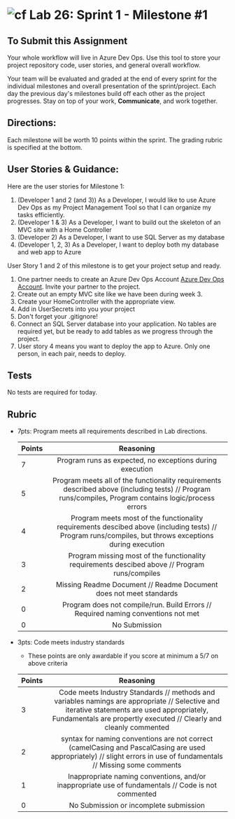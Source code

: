 ![cf](http://i.imgur.com/7v5ASc8.png) Lab 26: Sprint 1 - Milestone #1
=====================================

## To Submit this Assignment
Your whole workflow will live in Azure Dev Ops. Use this tool to store your project repository code, user stories, and general overall workflow. 

Your team will be evaluated and graded at the end of every sprint for the individual milestones and overall presentation of the sprint/project. Each day the previous day's milestones build off each other as the project progresses. Stay on top of your work, **Communicate**, and work together.


## Directions:

Each milestone will be worth 10 points within the sprint. The grading rubric is specified at the bottom.
 

## User Stories & Guidance:

Here are the user stories for Milestone 1:
1. (Developer 1 and 2 (and 3)) As a Developer, I would like to use Azure Dev Ops as my Project Management Tool so that I can organize
my tasks efficiently. 
2. (Developer 1 & 3) As a Developer, I want to build out the skeleton of an MVC site with a Home Controller
3. (Developer 2) As a Developer, I want to use SQL Server as my database
4. (Developer 1, 2, 3) As a Developer, I want to deploy both my database and web app to Azure


User Story 1 and 2 of this milestone is to get your project setup and ready.

1. One partner needs to create an Azure Dev Ops Account [Azure Dev Ops Account](https://visualstudio.microsoft.com/team-services/). Invite your partner to the project. 
1. Create out an empty MVC site like we have been during week 3.
1. Create your HomeController with the appropriate view.
1. Add in UserSecrets into you your project
1. Don't forget your .gitignore!
1. Connect an SQL Server database into your application. No tables are required yet, but be ready to add tables as we progress through the project.
1. User story 4 means you want to deploy the app to Azure. Only one person, in each pair, needs to deploy.

## Tests

No tests are required for today. 


## Rubric
- 7pts: Program meets all requirements described in Lab directions.

	Points  | Reasoning | 
	 ------------ | :-----------: | 
	7       | Program runs as expected, no exceptions during execution |
	5       | Program meets all of the  functionality requirements described above (including tests) // Program runs/compiles, Program contains logic/process errors|
	4       | Program meets most of the functionality requirements descibed above (including tests)  // Program runs/compiles, but throws exceptions during execution |
	3       | Program missing most of the functionality requirements descibed above // Program runs/compiles |
	2       | Missing Readme Document // Readme Document does not meet standards |
	0       | Program does not compile/run. Build Errors // Required naming conventions not met |
	0       | No Submission |

- 3pts: Code meets industry standards
	- These points are only awardable if you score at minimum a 5/7 on above criteria

	Points  | Reasoning | 
	 ------------ | :-----------: | 
	3       | Code meets Industry Standards // methods and variables namings are appropriate // Selective and iterative statements are used appropriately, Fundamentals are propertly executed // Clearly and cleanly commented |
	2       | syntax for naming conventions are not correct (camelCasing and PascalCasing are used appropriately) // slight errors in use of fundamentals // Missing some comments |
	1       | Inappropriate naming conventions, and/or inappropriate use of fundamentals // Code is not commented  |
	0       | No Submission or incomplete submission |
